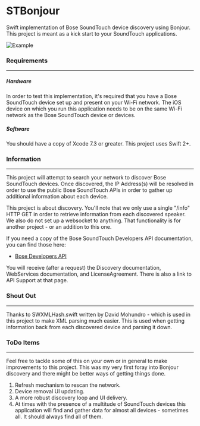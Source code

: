 # STBonjour
Swift implementation of Bose SoundTouch device discovery using Bonjour. This project is meant as a kick start to your SoundTouch applications.

![Example](http://www.ericd.net/stDiscoveryImage.jpg "Example")

### Requirements
----
##### Hardware
In order to test this implementation, it's required that you have a Bose SoundTouch device 
set up and present on your Wi-Fi network. The iOS device on which you run this application
needs to be on the same Wi-Fi network as the Bose SoundTouch device or devices. 

##### Software
You should have a copy of Xcode 7.3 or greater. This project uses Swift 2+.

### Information
----
This project will attempt to search your network to discover Bose SoundTouch devices. Once discovered, the IP Address(s) will be resolved in order to use the public Bose SoundTouch APIs in order to gather up additional information about each device. 

This project is about discovery. You'll note that we only use a single "/info" HTTP GET in order to retrieve information from each discovered speaker. We also do not set up a websocket to anything. That functionality is for another project - or an addition to this one. 

If you need a copy of the Bose SoundTouch Developers API documentation, you can find those here: 
* [Bose Developers API ](http://products.bose.com/api-developer/index.html)

You will receive (after a request) the Discovery documentation, WebServices documentation, and LicenseAgreement. There is also a link to API Support at that page.

### Shout Out
----
Thanks to SWXMLHash.swift written by David Mohundro - which is used in this project to make XML parsing much easier. This is used when getting information back from each discovered device and parsing it down.

### ToDo Items
----
Feel free to tackle some of this on your own or in general to make improvements to this project. This was my very first foray into Bonjour discovery and there might be better ways of getting things done. 

1. Refresh mechanism to rescan the network.
2. Device removal UI updating.
3. A more robust discovery loop and UI delivery.
4. At times with the presence of a multitude of SoundTouch devices this application will find and gather data for almost all devices - sometimes all. It should always find all of them.
